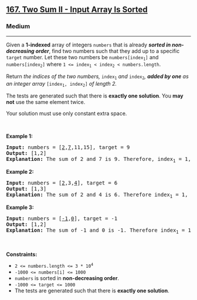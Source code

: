 <h2><a href="https://leetcode.com/problems/two-sum-ii-input-array-is-sorted/">167. Two Sum II - Input Array Is Sorted</a></h2><h3>Medium</h3><hr><div style="user-select: auto;"><p style="user-select: auto;">Given a <strong style="user-select: auto;">1-indexed</strong> array of integers <code style="user-select: auto;">numbers</code> that is already <strong style="user-select: auto;"><em style="user-select: auto;">sorted in non-decreasing order</em></strong>, find two numbers such that they add up to a specific <code style="user-select: auto;">target</code> number. Let these two numbers be <code style="user-select: auto;">numbers[index<sub style="user-select: auto;">1</sub>]</code> and <code style="user-select: auto;">numbers[index<sub style="user-select: auto;">2</sub>]</code> where <code style="user-select: auto;">1 &lt;= index<sub style="user-select: auto;">1</sub> &lt; index<sub style="user-select: auto;">2</sub> &lt;&nbsp;numbers.length</code>.</p>

<p style="user-select: auto;">Return<em style="user-select: auto;"> the indices of the two numbers, </em><code style="user-select: auto;">index<sub style="user-select: auto;">1</sub></code><em style="user-select: auto;"> and </em><code style="user-select: auto;">index<sub style="user-select: auto;">2</sub></code><em style="user-select: auto;">, <strong style="user-select: auto;">added by one</strong> as an integer array </em><code style="user-select: auto;">[index<sub style="user-select: auto;">1</sub>, index<sub style="user-select: auto;">2</sub>]</code><em style="user-select: auto;"> of length 2.</em></p>

<p style="user-select: auto;">The tests are generated such that there is <strong style="user-select: auto;">exactly one solution</strong>. You <strong style="user-select: auto;">may not</strong> use the same element twice.</p>

<p style="user-select: auto;">Your solution must use only constant extra space.</p>

<p style="user-select: auto;">&nbsp;</p>
<p style="user-select: auto;"><strong class="example" style="user-select: auto;">Example 1:</strong></p>

<pre style="position: relative; user-select: auto;"><strong style="user-select: auto;">Input:</strong> numbers = [<u style="user-select: auto;">2</u>,<u style="user-select: auto;">7</u>,11,15], target = 9
<strong style="user-select: auto;">Output:</strong> [1,2]
<strong style="user-select: auto;">Explanation:</strong> The sum of 2 and 7 is 9. Therefore, index<sub style="user-select: auto;">1</sub> = 1, index<sub style="user-select: auto;">2</sub> = 2. We return [1, 2].
<div class="open_grepper_editor" title="Edit &amp; Save To Grepper" style="user-select: auto;"></div></pre>

<p style="user-select: auto;"><strong class="example" style="user-select: auto;">Example 2:</strong></p>

<pre style="position: relative; user-select: auto;"><strong style="user-select: auto;">Input:</strong> numbers = [<u style="user-select: auto;">2</u>,3,<u style="user-select: auto;">4</u>], target = 6
<strong style="user-select: auto;">Output:</strong> [1,3]
<strong style="user-select: auto;">Explanation:</strong> The sum of 2 and 4 is 6. Therefore index<sub style="user-select: auto;">1</sub> = 1, index<sub style="user-select: auto;">2</sub> = 3. We return [1, 3].
<div class="open_grepper_editor" title="Edit &amp; Save To Grepper" style="user-select: auto;"></div></pre>

<p style="user-select: auto;"><strong class="example" style="user-select: auto;">Example 3:</strong></p>

<pre style="position: relative; user-select: auto;"><strong style="user-select: auto;">Input:</strong> numbers = [<u style="user-select: auto;">-1</u>,<u style="user-select: auto;">0</u>], target = -1
<strong style="user-select: auto;">Output:</strong> [1,2]
<strong style="user-select: auto;">Explanation:</strong> The sum of -1 and 0 is -1. Therefore index<sub style="user-select: auto;">1</sub> = 1, index<sub style="user-select: auto;">2</sub> = 2. We return [1, 2].
<div class="open_grepper_editor" title="Edit &amp; Save To Grepper" style="user-select: auto;"></div></pre>

<p style="user-select: auto;">&nbsp;</p>
<p style="user-select: auto;"><strong style="user-select: auto;">Constraints:</strong></p>

<ul style="user-select: auto;">
	<li style="user-select: auto;"><code style="user-select: auto;">2 &lt;= numbers.length &lt;= 3 * 10<sup style="user-select: auto;">4</sup></code></li>
	<li style="user-select: auto;"><code style="user-select: auto;">-1000 &lt;= numbers[i] &lt;= 1000</code></li>
	<li style="user-select: auto;"><code style="user-select: auto;">numbers</code> is sorted in <strong style="user-select: auto;">non-decreasing order</strong>.</li>
	<li style="user-select: auto;"><code style="user-select: auto;">-1000 &lt;= target &lt;= 1000</code></li>
	<li style="user-select: auto;">The tests are generated such that there is <strong style="user-select: auto;">exactly one solution</strong>.</li>
</ul>
</div>